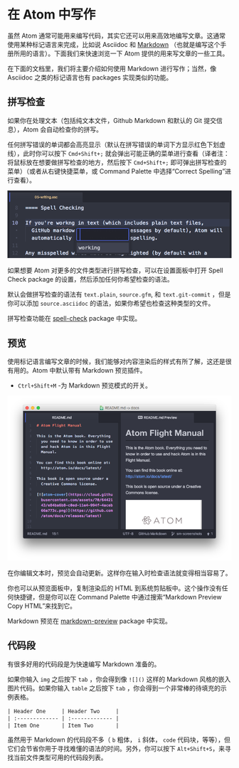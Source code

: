<!-- 译者：Github@wizardforcel -->
<!-- 校对：zxning -->

# 在 Atom 中写作 #

虽然 Atom 通常可能用来编写代码，其实它还可以用来高效地编写文章。这通常使用某种标记语言来完成，比如说 Asciidoc 和 [Markdown](https://help.github.com/articles/about-writing-and-formatting-on-github/) （也就是编写这个手册所用的语言）。下面我们来快速浏览一下 Atom 提供的用来写文章的一些工具。

在下面的文档里，我们将主要介绍如何使用 Markdown 进行写作；当然，像 Asciidoc 之类的标记语言也有 packages 实现类似的功能。

## 拼写检查 ##

如果你在处理文本（包括纯文本文件，Github Markdown 和默认的 Git 提交信息），Atom 会自动检查你的拼写。

任何拼写错误的单词都会高亮显示（默认在拼写错误的单词下方显示红色下划虚线），此时你可以按下 `Cmd+Shift+;` 就会弹出可能正确的菜单进行查看（译者注：将鼠标放在想要做拼写检查的地方，然后按下 `Cmd+Shift+;` 即可弹出拼写检查的菜单）（或者从右键快捷菜单，或 Command Palette 中选择“Correct Spelling”进行查看）。

![](images/spellcheck.png)

如果想要 Atom 对更多的文件类型进行拼写检查，可以在设置面板中打开 Spell Check package 的设置，然后添加任何你希望检查的语法。

默认会做拼写检查的语法有 `text.plain`, `source.gfm`, 和 `text.git-commit` ，但是你可以添加 `source.asciidoc` 的语法，如果你希望也检查这种类型的文件。


拼写检查功能在 [spell-check](https://github.com/atom/spell-check) package 中实现。

## 预览 ##

使用标记语言编写文章的时候，我们能够对内容渲染后的样式有所了解，这还是很有用的。Atom 中默认带有 Markdown 预览插件。

- `Ctrl+Shift+M` -为 Markdown 预览模式的开关。

![](images/preview.png)

在你编辑文本时，预览会自动更新。这样你在输入时检查语法就变得相当容易了。

你也可以从预览面板中，复制渲染后的 HTML 到系统剪贴板中。这个操作没有任何快捷键，但是你可以在 Command Palette 中通过搜索“Markdown Preview Copy HTML”来找到它。

Markdown 预览在 [markdown-preview](https://github.com/atom/markdown-preview) package 中实现。

## 代码段 ##

有很多好用的代码段是为快速编写 Markdown 准备的。

如果你输入 `img` 之后按下 `tab` ，你会得到像 `![]()` 这样的 Markdown 风格的嵌入图片代码。如果你输入 `table` 之后按下 `tab` ，你会得到一个非常棒的待填充的示例表格。

```
| Header One     | Header Two     |
| :------------- | :------------- |
| Item One       | Item Two       |
```

虽然用于 Markdown 的代码段不多（ `b` 粗体， `i` 斜体， `code` 代码块，等等），但它们会节省你用于寻找难懂的语法的时间。另外，你可以按下 `Alt+Shift+S`，来寻找当前文件类型可用的代码段列表。
